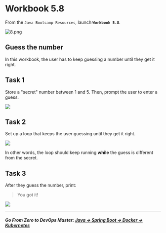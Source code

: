 # Workbook 5.8

From the `Java Bootcamp Resources`, launch **`Workbook 5.8`**.

![8.png](https://img-c.udemycdn.com/redactor/raw/article_lecture/2025-01-04_02-46-11-abb1b9613851342e1a6b27d725420e17.png)

Guess the number
----------------

In this workbook, the user has to keep guessing a number until they get it right.

Task 1
------

Store a "secret" number between 1 and 5. Then, prompt the user to enter a guess.

![](https://img-c.udemycdn.com/redactor/raw/article_lecture/2025-01-04_02-46-11-51f0dae96047bd3b86c13f827e9d3b1a.png)

Task 2
------

Set up a loop that keeps the user guessing until they get it right.

![](https://img-c.udemycdn.com/redactor/raw/article_lecture/2025-01-04_02-46-12-e452d39139884c0ab72d376e851cfe81.png)

In other words, the loop should keep running **while** the guess is different from the secret.

Task 3
------

After they guess the number, print:

> You got it!

![](https://img-c.udemycdn.com/redactor/raw/article_lecture/2025-01-04_02-46-12-e60ede8e42692cad4518df4a9123ad86.gif)

----------
##### **Go From Zero to DevOps Master**: *[Java → Spring Boot → Docker → Kubernetes](https://rslim087a.github.io/zero-devops-roadmap/)*